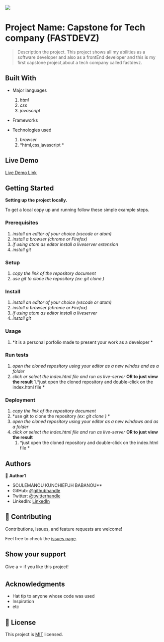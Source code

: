 ![](https://img.shields.io/badge/Microverse-blueviolet)

# Project Name: Capstone for Tech company (FASTDEVZ) 

> Description the project.
>This project shows all my abilities as a software developer  and also as a frontEnd developer and this is my first capstone project,about a tech company called fastdevz.

## Built With

- Major languages
    1. *html*
    2. *css*
    3. *javascript*
- Frameworks

- Technologies used
    1. *browser*
    2. *html,css,javascript *


## Live Demo

[Live Demo Link](https://soulemanou-software.github.io/Capstone--pro--1/)


## Getting Started

**Setting up the project locally.**


To get a local copy up and running follow these simple example steps.

### Prerequisites
1. *install an editor of your choice (vscode or atom)*
2. *install a browser (chrome or Firefox)*
3. *if using atom as editor install a liveserver extension*
4. *install git*

### Setup
1. *copy the link of the repository document*
2. *use git to clone the repository *(ex: git clone <repository link here>)**
    
### Install
1. *install an editor of your choice (vscode or atom)*
2. *install a browser (chrome or Firefox)*
3. *if using atom as editor install a liveserver*
4. *install git*
    
    
### Usage
1. *it is a personal porfolio made to present your work as a developer *
### Run tests
1. *open the cloned repository using your editor as a new windos and as a folder*
2. *click or select  the index.html file and run as live-server*
**OR to just view the result**
    1.*just open the cloned repository and double-click on the index.html file *
    
    
### Deployment
1. *copy the link of the repository document*
2. *use git to clone the repository *(ex: git clone <repository link here>)* *
 3. *open the cloned repository using your editor as a new windows and as a folder*
4. *click or select  the index.html file and run as live-server*
**OR to just view the result**
    1. *just open the cloned repository and double-click on the index.html file *
     
## Authors
👤 **Author1**
 - SOULEMANOU KUNCHIEFUH BABANOU**
- GitHub: [@githubhandle](https://github.com/soulemanou-software)
- Twitter: [@twitterhandle](https://twitter.com/fastdevz1)
- LinkedIn: [LinkedIn](https://linkedin.com/in/linkedinhandle)
    
    
## 🤝 Contributing

Contributions, issues, and feature requests are welcome!

Feel free to check the [issues page](../../issues/).

## Show your support

Give a ⭐️ if you like this project!

## Acknowledgments

- Hat tip to anyone whose code was used
- Inspiration
- etc

## 📝 License

This project is [MIT](./MIT.md) licensed.
